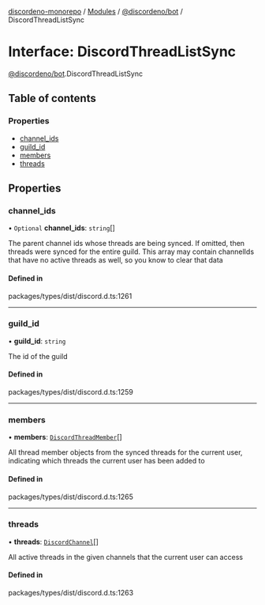 [discordeno-monorepo](../README.md) / [Modules](../modules.md) / [@discordeno/bot](../modules/discordeno_bot.md) / DiscordThreadListSync

# Interface: DiscordThreadListSync

[@discordeno/bot](../modules/discordeno_bot.md).DiscordThreadListSync

## Table of contents

### Properties

- [channel_ids](discordeno_bot.DiscordThreadListSync.md#channel_ids)
- [guild_id](discordeno_bot.DiscordThreadListSync.md#guild_id)
- [members](discordeno_bot.DiscordThreadListSync.md#members)
- [threads](discordeno_bot.DiscordThreadListSync.md#threads)

## Properties

### channel_ids

• `Optional` **channel_ids**: `string`[]

The parent channel ids whose threads are being synced. If omitted, then threads were synced for the entire guild. This array may contain channelIds that have no active threads as well, so you know to clear that data

#### Defined in

packages/types/dist/discord.d.ts:1261

---

### guild_id

• **guild_id**: `string`

The id of the guild

#### Defined in

packages/types/dist/discord.d.ts:1259

---

### members

• **members**: [`DiscordThreadMember`](discordeno_bot.DiscordThreadMember.md)[]

All thread member objects from the synced threads for the current user, indicating which threads the current user has been added to

#### Defined in

packages/types/dist/discord.d.ts:1265

---

### threads

• **threads**: [`DiscordChannel`](discordeno_bot.DiscordChannel.md)[]

All active threads in the given channels that the current user can access

#### Defined in

packages/types/dist/discord.d.ts:1263
